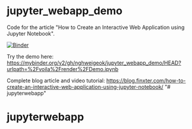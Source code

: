 # jupyter_webapp_demo
Code for the article "How to Create an Interactive Web Application using Jupyter Notebook".

[![Binder](https://mybinder.org/badge_logo.svg)](https://mybinder.org/v2/gh/nghweigeok/jupyter_webapp_demo/HEAD?urlpath=%2Fvoila%2Frender%2FDemo.ipynb)

Try the demo here: https://mybinder.org/v2/gh/nghweigeok/jupyter_webapp_demo/HEAD?urlpath=%2Fvoila%2Frender%2FDemo.ipynb

Complete blog article and video tutorial: https://blog.finxter.com/how-to-create-an-interactive-web-application-using-jupyter-notebook/
"# jupyterwebapp" 
# jupyterwebapp
